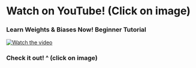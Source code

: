 # Watch on YouTube! (Click on image)

### Learn Weights & Biases Now! Beginner Tutorial

[![Watch the video](https://img.youtube.com/vi/_3z0r2k8Nh4/0.jpg)](https://www.youtube.com/watch?v=_3z0r2k8Nh4)

### Check it out! ^ (click on image)

